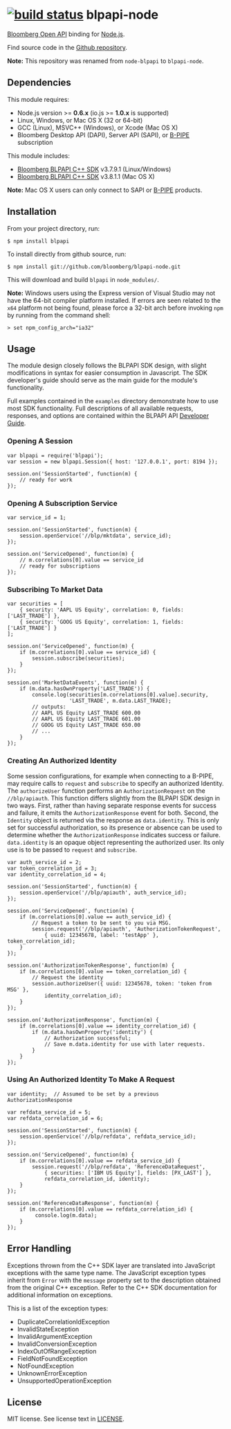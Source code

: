 [![build status](https://secure.travis-ci.org/bloomberg/blpapi-node.svg)](http://travis-ci.org/bloomberg/blpapi-node)
blpapi-node
===========

[Bloomberg Open API] binding for [Node.js].

Find source code in the [Github repository].

[Bloomberg Open API]: http://www.bloomberglabs.com/api/about/
[Node.js]: http://nodejs.org
[Github repository]: https://github.com/bloomberg/blpapi-node

**Note:** This repository was renamed from `node-blpapi` to `blpapi-node`.

Dependencies
------------

This module requires:

+ Node.js version >= **0.6.x** (io.js >= **1.0.x** is supported)
+ Linux, Windows, or Mac OS X (32 or 64-bit)
+ GCC (Linux), MSVC++ (Windows), or Xcode (Mac OS X)
+ Bloomberg Desktop API (DAPI), Server API (SAPI), or [B-PIPE] subscription

This module includes:

+ [Bloomberg BLPAPI C++ SDK] v3.7.9.1 (Linux/Windows)
+ [Bloomberg BLPAPI C++ SDK] v3.8.1.1 (Mac OS X)

**Note:** Mac OS X users can only connect to SAPI or [B-PIPE] products.

[Bloomberg BLPAPI C++ SDK]: http://www.bloomberglabs.com/api/libraries/
[B-PIPE]: http://www.bloomberg.com/enterprise/enterprise_products/data_optimization/data_feeds

Installation
------------

From your project directory, run:

```
$ npm install blpapi
```

To install directly from github source, run:

```
$ npm install git://github.com/bloomberg/blpapi-node.git
```

This will download and build `blpapi` in `node_modules/`.

**Note:** Windows users using the Express version of Visual Studio may not
have the 64-bit compiler platform installed. If errors are seen related
to the `x64` platform not being found, please force a 32-bit arch before
invoking `npm` by running from the command shell:

```
> set npm_config_arch="ia32"
```

Usage
-----

The module design closely follows the BLPAPI SDK design, with slight
modifications in syntax for easier consumption in Javascript.  The SDK
developer's guide should serve as the main guide for the module's
functionality.

Full examples contained in the `examples` directory demonstrate how to
use most SDK functionality.  Full descriptions of all available requests,
responses, and options are contained within the BLPAPI API
[Developer Guide](http://www.bloomberglabs.com/api/documentation/).


### Opening A Session ###

    var blpapi = require('blpapi');
    var session = new blpapi.Session({ host: '127.0.0.1', port: 8194 });

    session.on('SessionStarted', function(m) {
        // ready for work
    });

### Opening A Subscription Service ###

    var service_id = 1;

    session.on('SessionStarted', function(m) {
        session.openService('//blp/mktdata', service_id);
    });

    session.on('ServiceOpened', function(m) {
        // m.correlations[0].value == service_id
        // ready for subscriptions
    });

### Subscribing To Market Data ###

    var securities = [
        { security: 'AAPL US Equity', correlation: 0, fields: ['LAST_TRADE'] },
        { security: 'GOOG US Equity', correlation: 1, fields: ['LAST_TRADE'] }
    ];

    session.on('ServiceOpened', function(m) {
        if (m.correlations[0].value == service_id) {
            session.subscribe(securities);
        }
    });

    session.on('MarketDataEvents', function(m) {
        if (m.data.hasOwnProperty('LAST_TRADE')) {
            console.log(securities[m.correlations[0].value].security,
                        'LAST_TRADE', m.data.LAST_TRADE);
            // outputs:
            // AAPL US Equity LAST_TRADE 600.00
            // AAPL US Equity LAST_TRADE 601.00
            // GOOG US Equity LAST_TRADE 650.00
            // ...
        }
    });

### Creating An Authorized Identity ###

Some session configurations, for example when connecting to a B-PIPE, may
require calls to `request` and `subscribe` to specify an authorized Identity.
The `authorizeUser` function performs an `AuthorizationRequest` on the
`//blp/apiauth`. This function differs slightly from the BLPAPI SDK design in
two ways. First, rather than having separate response events for success and
failure, it emits the `AuthorizationResponse` event for both. Second, the
`Identity` object is returned via the response as `data.identity`. This is only
set for successful authorization, so its presence or absence can be used to
determine whether the `AuthorizationResponse` indicates success or failure.
`data.identity` is an opaque object representing the authorized user. Its only
use is to be passed to `request` and `subscribe`.

    var auth_service_id = 2;
    var token_correlation_id = 3;
    var identity_correlation_id = 4;

    session.on('SessionStarted', function(m) {
        session.openService('//blp/apiauth', auth_service_id);
    });

    session.on('ServiceOpened', function(m) {
        if (m.correlations[0].value == auth_service_id) {
            // Request a token to be sent to you via MSG.
            session.request('//blp/apiauth', 'AuthorizationTokenRequest',
                { uuid: 12345678, label: 'testApp' }, token_correlation_id);
        }
    });

    session.on('AuthorizationTokenResponse', function(m) {
        if (m.correlations[0].value == token_correlation_id) {
            // Request the identity
            session.authorizeUser({ uuid: 12345678, token: 'token from MSG' },
                identity_correlation_id);
        }
    });

    session.on('AuthorizationResponse', function(m) {
        if (m.correlations[0].value == identity_correlation_id) {
            if (m.data.hasOwnProperty('identity') {
                // Authorization successful;
                // Save m.data.identity for use with later requests.
            }
        }
    });

### Using An Authorized Identity To Make A Request ###

    var identity;  // Assumed to be set by a previous AuthorizationResponse

    var refdata_service_id = 5;
    var refdata_correlation_id = 6;

    session.on('SessionStarted', function(m) {
        session.openService('//blp/refdata', refdata_service_id);
    });

    session.on('ServiceOpened', function(m) {
        if (m.correlations[0].value == refdata_service_id) {
            session.request('//blp/refdata', 'ReferenceDataRequest',
                { securities: ['IBM US Equity'], fields: [PX_LAST'] },
                refdata_correlation_id, identity);
        }
    });

    session.on('ReferenceDataResponse', function(m) {
        if (m.correlations[0].value == refdata_correlation_id) {
             console.log(m.data);
        }
    });

Error Handling
--------------

Exceptions thrown from the C++ SDK layer are translated into
JavaScript exceptions with the same type name. The JavaScript
exception types inherit from `Error` with the `message` property set
to the description obtained from the original C++ exception.
Refer to the C++ SDK documentation for additional information on
exceptions.

This is a list of the exception types:

+ DuplicateCorrelationIdException
+ InvalidStateException
+ InvalidArgumentException
+ InvalidConversionException
+ IndexOutOfRangeException
+ FieldNotFoundException
+ NotFoundException
+ UnknownErrorException
+ UnsupportedOperationException

License
-------

MIT license. See license text in [LICENSE](https://github.com/bloomberg/blpapi-node/blob/master/LICENSE).
